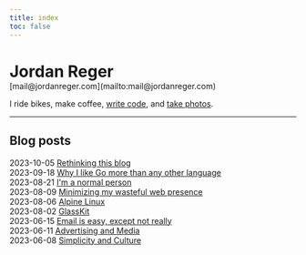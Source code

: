 ```yaml
---
title: index
toc: false
---
```


<style>#title-block-header{display:none}nav{display:none}ul{list-style-type:none;padding-left:0}</style>

<h1 style="margin-bottom:0">Jordan Reger</h1>
<p style="margin-top:0">[mail@jordanreger.com](mailto:mail@jordanreger.com)</p>

I ride bikes, make coffee, [write code](https://sr.ht/~jordanreger), and [take photos](https://unsplash.com/jordanreger).

---

## Blog posts

- 2023-10-05 [Rethinking this blog](/blog/2023-10-05.html)
- 2023-09-18 [Why I like Go more than any other language](/blog/2023-09-18.html)
- 2023-08-21 [I'm a normal person](/blog/2023-08-21.html)
- 2023-08-09 [Minimizing my wasteful web presence](/blog/2023-08-09.html)
- 2023-08-06 [Alpine Linux](/blog/2023-08-06.html)
- 2023-08-02 [GlassKit](/blog/2023-08-02.html)
- 2023-06-15 [Email is easy, except not really](/blog/2023-06-15.html)
- 2023-06-11 [Advertising and Media](/blog/2023-06-11.html)
- 2023-06-08 [Simplicity and Culture](/blog/2023-06-08.html)